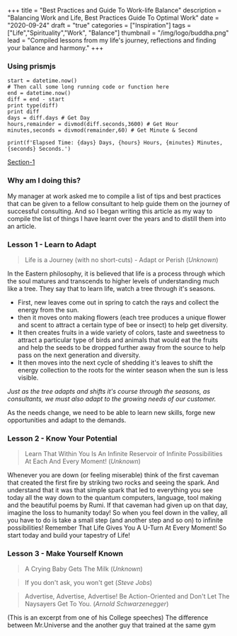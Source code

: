 +++
title = "Best Practices and Guide To Work-life Balance"
description = "Balancing Work and Life, Best Practices Guide To Optimal Work"
date = "2020-09-24"
draft = "true"
categories = ["Inspiration"]
tags = ["Life","Spirituality","Work", "Balance"]
thumbnail = "/img/logo/buddha.png"
lead = "Compiled lessons from my life's journey, reflections and finding your balance and harmony."
+++

### Using prismjs

<pre id="codeblk1" class="line-numbers" data-line="2,4-5"><code class="lang-shell-session">start = datetime.now()
# Then call some long running code or function here
end = datetime.now()
diff = end - start
print type(diff)
print diff
days = diff.days # Get Day 
hours,remainder = divmod(diff.seconds,3600) # Get Hour
minutes,seconds = divmod(remainder,60) # Get Minute & Second

print(f'Elapsed Time: {days} Days, {hours} Hours, {minutes} Minutes, {seconds} Seconds.') 
</code></pre>

<a href="#codeblk1.3-5,7">Section-1</a>

### Why am I doing this?

My manager at work asked me to compile a list of tips and best practices that can be given to a fellow consultant to help guide them on the journey of successful consulting. And so I began writing this article as my way to compile the list of things I have learnt over the years and to distill them into an article.

### Lesson 1 - Learn to Adapt

> Life is a Journey (with no short-cuts) - Adapt or Perish (_Unknown_)

In the Eastern philosophy, it is believed that life is a process through which the soul matures and transcends to higher levels of understanding much like a tree. They say that to learn life, watch a tree through it's seasons. 

- First, new leaves come out in spring to catch the rays and collect the energy from the sun.
- then it moves onto making flowers (each tree produces a unique flower and scent to attract a certain type of bee or insect) to help get diversity.
- It then creates fruits in a wide variety of colors, taste and sweetness to attract a particular type of birds and animals that would eat the fruits and help the seeds to be dropped further away from the source to help pass on the next generation and diversity.
- It then moves into the next cycle of shedding it's leaves to shift the energy collection to the roots for the winter season when the sun is less visible.

_Just as the tree adapts and shifts it's course through the seasons, as consultants, we must also adapt to the growing needs of our customer._

As the needs change, we need to be able to learn new skills, forge new opportunities and adapt to the demands.

### Lesson 2 - Know Your Potential

> Learn That Within You Is An Infinite Reservoir of Infinite Possibilities At Each And Every Moment! (_Unknown_)

Whenever you are down (or feeling miserable) think of the first caveman that created the first fire by striking two rocks and seeing the spark. And understand that it was that simple spark that led to everything you see today all the way down to the quantum computers, language, tool making and the beautiful poems by Rumi. If that caveman had given up on that day, imagine the loss to humanity today! So when you feel down in the valley, all you have to do is take a small step (and another step and so on) to infinite possibilities! Remember That Life Gives You A U-Turn At Every Moment! So start today and build your tapestry of Life!

### Lesson 3 - Make Yourself Known

> A Crying Baby Gets The Milk (_Unknown_)

> If you don't ask, you won't get (_Steve Jobs_)

> Advertise, Advertise, Advertise! Be Action-Oriented and Don't Let The Naysayers Get To You. (_Arnold Schwarzenegger_)


(This is an excerpt from one of his College speeches) The difference between Mr.Universe and the another guy that trained at the same gym  
